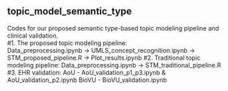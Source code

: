 ## topic_model_semantic_type
Codes for our proposed semantic type-based topic modeling pipeline and clinical validation.  
#1. The proposed topic modeling pipeline:   
Data_preprocessing.ipynb -> UMLS_concept_recognition.ipynb -> STM_proposed_pipeline.R -> Plot_results.ipynb
#2. Traditional topic modeling pipeline:
Data_preprocessing.ipynb -> STM_traditional_pipeline.R
#3. EHR validation: 
AoU - AoU_validation_p1_p3.ipynb & AoU_validation_p2.ipynb
BioVU - BioVU_validation.ipynb


